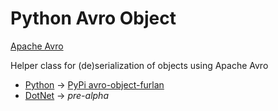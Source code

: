 # Python Avro Object

[Apache Avro](https://avro.apache.org/)

Helper class for (de)serialization of objects using Apache Avro

* [Python](python) -> [PyPi avro-object-furlan](https://pypi.org/project/avro-object-furlan/)
* [DotNet](csharp) -> _pre-alpha_ 
